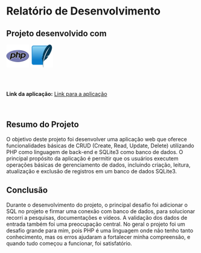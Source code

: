 # Relatório de Desenvolvimento

## Projeto desenvolvido com 
<div>
     <img align='center' height='60' width='60' src='https://github.com/devicons/devicon/blob/master/icons/php/php-original.svg'/>
  <img align='center' height='60' width='60' src='https://github.com/devicons/devicon/blob/master/icons/sqlite/sqlite-original.svg'/>
</div> 

<br><br>

**Link da aplicação:** [Link para a aplicação](https://replit.com/@lucasffguanabar/CRUDSQlite)

<br>

## Resumo do Projeto

O objetivo deste projeto foi desenvolver uma aplicação web que oferece funcionalidades básicas de CRUD (Create, Read, Update, Delete) utilizando PHP como linguagem de back-end e SQLite3 como banco de dados. O principal propósito da aplicação é permitir que os usuários executem operações básicas de gerenciamento de dados, incluindo criação, leitura, atualização e exclusão de registros em um banco de dados SQLite3.


## Conclusão

Durante o desenvolvimento do projeto, o principal desafio foi adicionar o SQL no projeto e firmar uma conexão com banco de dados, para solucionar recorri a pesquisas, documentações e vídeos. A validação dos dados de entrada também foi uma preocupação central. No geral o projeto foi um desafio grande para mim, pois PHP é uma linguagem onde não tenho tanto conhecimento, mas os erros ajudaram a fortalecer minha compreensão, e quando tudo começou a funcionar, foi satisfatório.

